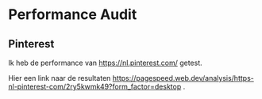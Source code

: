 # Performance Audit 

## Pinterest

Ik heb de performance van https://nl.pinterest.com/ getest. 

Hier een link naar de resultaten https://pagespeed.web.dev/analysis/https-nl-pinterest-com/2ry5kwmk49?form_factor=desktop .
